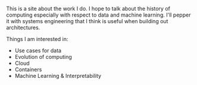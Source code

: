 This is a site about the work I do. I hope to talk about the history of computing especially with respect to data and machine learning. I'll pepper it with systems engineering that I think is 
useful when building out architectures.

Things I am interested in: 
* Use cases for data 
* Evolution of computing 
* Cloud
* Containers
* Machine Learning & Interpretability

